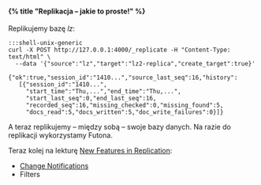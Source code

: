 #### {% title "Replikacja – jakie to proste!" %}

Replikujemy bazę *lz*:

    :::shell-unix-generic
    curl -X POST http://127.0.0.1:4000/_replicate -H "Content-Type: text/html" \
      --data '{"source":"lz","target":"lz2-replica","create_target":true}'

    {"ok":true,"session_id":"1410...","source_last_seq":16,"history":
       [{"session_id":"1410...",
         "start_time":"Thu,...","end_time":"Thu,...",
         "start_last_seq":0,"end_last_seq":16,
         "recorded_seq":16,"missing_checked":0,"missing_found":5,
         "docs_read":5,"docs_written":5,"doc_write_failures":0}]}

A teraz replikujemy – między sobą – swoje bazy danych.
Na razie do replikacji wykorzystamy Futona.

Teraz kolej na lekturę [New Features in Replication](http://blog.couchone.com/post/468392274):

* [Change Notifications](http://guide.couchdb.org/draft/notifications.html)
* Filters
